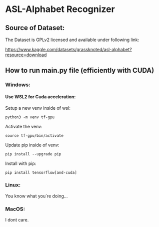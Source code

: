 # ASL-Alphabet Recognizer

## Source of Dataset:

The Dataset is GPLv2 licensed and available under following link:

https://www.kaggle.com/datasets/grassknoted/asl-alphabet?resource=download

## How to run main.py file (efficiently with CUDA)

### Windows:

#### Use WSL2 for Cuda acceleration:

Setup a new venv inside of wsl:

``` python3 -m venv tf-gpu ```

Activate the venv:

``` source tf-gpu/bin/activate ```

Update pip inside of venv:

``` pip install --upgrade pip ```

Install with pip:

``` pip install tensorflow[and-cuda] ```

### Linux: 

You know what you`re doing...

### MacOS:

I dont care.